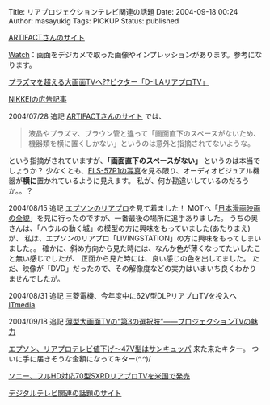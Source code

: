 Title: リアプロジェクションテレビ関連の話題
Date: 2004-09-18 00:24
Author: masayukig
Tags: PICKUP
Status: published

[ARTIFACTさんのサイト](http://artifact-jp.com/mt/archives/200406/rearprojectiontv.html)

[Watch](http://www.watch.impress.co.jp/av/docs/20040722/dg36.htm)：画面をデジカメで取った画像やインプレッションがあります。参考になります。

[プラズマを超える大画面TVへ??ビクター「D-ILAリアプロTV」](http://www.itmedia.co.jp/lifestyle/articles/0407/23/news081.html)

[NIKKEIの広告記事](http://www.nikkei.co.jp/style/ad/epson/li1.html)

2004/07/28 追記
[ARTIFACTさんのサイト](http://artifact-jp.com/mt/archives/200406/rearprojectiontv.html)
では、

> 液晶やプラズマ、ブラウン管と違って「画面直下のスペースがないため、機器類を横に置くしかない」というのは意外と指摘されてないような。

という指摘がされていますが、**「画面直下のスペースがない」**
というのは本当でしょうか？
少なくとも、[ELS-57P1の写真](http://www.watch.impress.co.jp/av/docs/20040531/epson01.jpg)を見る限り、オーディオビジュアル機器が**横に**置かれているように見えます。
私が、何か勘違いしているのだろうか。。？

2004/08/15 追記
[エプソンのリアプロ](http://www.epson.co.jp/osirase/2004/040531.htm)を見て着ました！
MOTへ「[日本漫画映画の全貌](http://www.ntv.co.jp/mangaeiga/)」を見に行ったのですが、一番最後の場所に追手ありました。
うちの奥さんは、「ハウルの動く城」の模型の方に興味をもっていました(あたりまえ)が、
私は、エプソンのリアプロ「LIVINGSTATION」の方に興味をもってしまいました。。
確かに、斜め方向から見た時には、なんか色が薄くなってたいしたこと無い感じでしたが、
正面から見た時には、良い感じの色を出してました。
ただ、映像が「DVD」だったので、その解像度などの実力はいまいち良くわかりませんでしたが。

2004/08/31 追記
三菱電機、今年度中に62V型DLPリアプロTVを投入へ
[ITmedia
](http://www.itmedia.co.jp/lifestyle/articles/0408/24/news057.html)

2004/09/18 追記
[薄型大画面TVの“第3の選択肢”——プロジェクションTVの魅力](http://www.itmedia.co.jp/lifestyle/articles/0406/03/news059.html)

[エプソン、リアプロテレビ値下げ〜47V型はサンキュッパ](http://www.itmedia.co.jp/lifestyle/articles/0409/01/news095.html)
来た来たキター。
ついに手に届きそうな金額になってキター(\^.\^)/

[ソニー、フルHD対応70型SXRDリアプロTVを米国で発売](http://www.itmedia.co.jp/lifestyle/articles/0409/10/news024.html)

[デジタルテレビ関連の話題のサイト](http://www.itmedia.co.jp/lifestyle/tv/)
